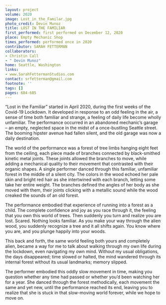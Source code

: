 ```yaml
---
layout: project
volume: 2020
image: Lost_in_the_Familar.jpg
photo_credit: Devin Munoz
title: LOST IN THE FAMILIAR
first_performed: first performed on December 12, 2020
place: Empty Mechanic Shop
times_performed: performed once in 2020
contributor: SARAH FETTERMAN
collaborators:
- Christin Call
- " Devin Munoz"
home: Seattle, Washington
links:
- www.SarahFettermanStudios.com
contact: srfetterman@gmail.com
footnote: ''
tags: []
pages: 684-685
---
```




“Lost in the Familiar” started in April 2020, during the first weeks of the Covid-19 Lockdown. It developed in response to an odd feeling in the air, a sense of time both familiar and strange, a feeling of daily life become wholly unfamiliar. The performance occurred in an abandoned mechanic’s garage – an empty, neglected space in the midst of a once-bustling Seattle street. The booming hipster avenue had fallen silent, and the old garage was now a daily destination. 

The world of the performance was a forest of tree limbs hanging eight feet from the ceiling, each piece made of branches connected by black-smithed kinetic metal joints. These joints allowed the branches to move, while adding a mechanical quality to their movement that contrasted with their organic shapes. 
A single performer danced through this familiar, unfamiliar forest in the middle of a silent city. The colors in the wood echoed her pale skin and bright red hair as she intertwined with each branch, letting some take her entire weight. The branches defined the angles of her body as she moved with them, their joints clicking with a metallic sound while the wood creaked the sounds of an old forest. 

The performance embodied that experience of running into a forest as a child. The complete confidence and joy as you race through it, the feeling that you own this world of trees. Then suddenly you turn and realize you are lost. Scared. Nothing looks familiar. As you make your way through the alien wood, you suddenly recognize a tree and it all shifts again. You know where you are, and you plunge happily into your woods. 

This back and forth, the same world feeling both yours and completely alien, became a way for me to talk about walking through my own life during the lockdown, even navigating my own mind. Without my usual obligations, the days disappeared; time slowed or halted, the mind wandered through its internal forest without its usual landmarks; memory slipped. 

The performer embodied this oddly slow movement in time, making you question whether any time had passed or whether you’d been watching her for a year. She danced through the forest methodically, each movement the same and yet new, until the performance reached its end, leaving you to realize that she is stuck in that slow-moving world forever, while we hope to move on. 


